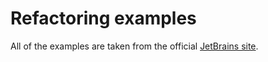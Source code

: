 # Refactoring examples
All of the examples are taken from the official [JetBrains site](https://www.jetbrains.com/help/resharper/Refactorings__Index.html).
